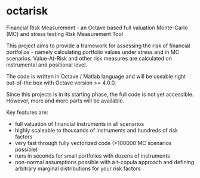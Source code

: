 # octarisk
Financial Risk Measurement - an Octave based full valuation Monte-Carlo (MC) and stress testing Risk Measurement Tool

This project aims to provide a framework for assessing the risk of financial portfolios - namely calculating portfolio values under stress and in MC scenarios.
Value-At-Risk and other risk measures are calculated on instrumental and positional level.

The code is written in Octave / Matlab language and will be useable right out-of-the box with Octave version >= 4.0.0.

Since this projects is in its starting phase, the full code is not yet accessible. However, more and more parts will be available.

Key features are:
- full valuation of financial instruments in all scenarios
- highly scaleable to thousands of instruments and hundreds of risk factors
- very fast through fully vectorized code (>100000 MC scenarios possible)
- runs in seconds for small portfolios with dozens of instruments
- non-normal assumptions possible with a t-copula approach and defining arbitrary marginal distributions for your risk factors
